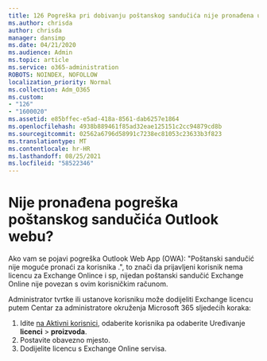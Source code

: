 ```yaml
---
title: 126 Pogreška pri dobivanju poštanskog sandučića nije pronađena u aplikaciji OWA?
ms.author: chrisda
author: chrisda
manager: dansimp
ms.date: 04/21/2020
ms.audience: Admin
ms.topic: article
ms.service: o365-administration
ROBOTS: NOINDEX, NOFOLLOW
localization_priority: Normal
ms.collection: Adm_O365
ms.custom:
- "126"
- "1600020"
ms.assetid: e85bffec-e5ad-418a-8561-dab6257e1864
ms.openlocfilehash: 4938b889461f85ad32eae125151c2cc94879cd8b
ms.sourcegitcommit: 02562a6796d58991c7238ec81053c23633b3f823
ms.translationtype: MT
ms.contentlocale: hr-HR
ms.lasthandoff: 08/25/2021
ms.locfileid: "58522346"
---
```

# <a name="getting-a-mailbox-not-found-error-in-outlook-on-the-web"></a>Nije pronađena pogreška poštanskog sandučića Outlook webu?

Ako vam se pojavi pogreška Outlook Web App (OWA): "Poštanski sandučić nije moguće pronaći za korisnika .", to znači da prijavljeni korisnik nema licencu za Exchange Onlince i sp, nijedan poštanski sandučić Exchange Online nije povezan s ovim korisničkim računom. 

Administrator tvrtke ili ustanove korisniku može dodijeliti Exchange licencu putem Centar za administratore okruženja Microsoft 365 sljedećih koraka:

1. Idite [na Aktivni korisnici](https://portal.office.com/adminportal/home#/users), odaberite korisnika pa odaberite Uređivanje **licenci**  >  **proizvoda**. 
1. Postavite obavezno mjesto.
1. Dodijelite licencu s Exchange Online servisa.